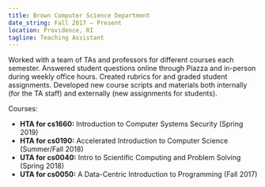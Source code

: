 ```yaml
---
title: Brown Computer Science Department
date_string: Fall 2017 — Present
location: Providence, RI
tagline: Teaching Assistant
---
```


Worked with a team of TAs and professors for different courses each semester. Answered student questions online through Piazza and in-person during weekly office hours. Created rubrics for and graded student assignments. Developed new course scripts and materials both internally (for the TA staff) and externally (new assignments for students).

Courses:
* **HTA for cs1660:** Introduction to Computer Systems Security (Spring 2019)
* **HTA for cs0190:** Accelerated Introduction to Computer Science (Summer/Fall 2018)
* **UTA for cs0040:** Intro to Scientific Computing and Problem Solving (Spring 2018)
* **UTA for cs0050:** A Data-Centric Introduction to Programming (Fall 2017)
